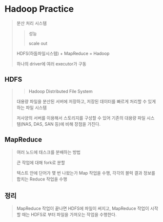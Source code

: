 # Hadoop Practice

> 분산 처리 시스템
>> 성능
>>
>> scale out
>>
> HDFS(하둡파일시스템) + MapReduce = Hadoop
>
> 하나의 driver에 여러 executor가 구동


## HDFS

>> Hadoop Distributed File System
>
> 대용량 파일을 분산된 서버에 저장하고, 저장된 데이터를 빠르게 처리할 수 있게 하는 파일 시스템
>
> 저사양의 서버를 이용해서 스토리지를 구성할 수 있어 기존의 대용량 파일 시스템(NAS, DAS, SAN 등)에 비해 장점을 가진다.


## MapReduce

> 여러 노드에 태스크를 분배하는 방법
>
> 큰 작업에 대해 fork로 분할
>
> 텍스트 안에 단어가 몇 번 나왔는가 Map 작업을 수행, 각각의 블럭 결과 정보를 합치는 Reduce 작업을 수행


## 정리

> MapReduce 작업이 끝나면 HDFS에 파일이 써지고, MapReduce 작업이 시작할 때는 HDFS로 부터 파일을 가져오는 작업을 수행한다.
